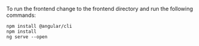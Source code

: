 To run the frontend change to the frontend directory and run the following commands:

```
npm install @angular/cli
npm install 
ng serve --open
```